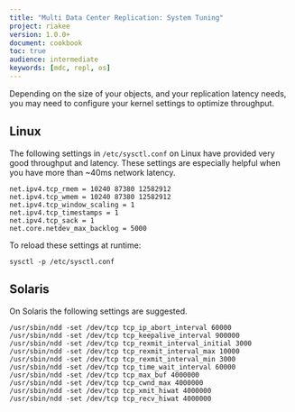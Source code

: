 ```yaml
---
title: "Multi Data Center Replication: System Tuning"
project: riakee
version: 1.0.0+
document: cookbook
toc: true
audience: intermediate
keywords: [mdc, repl, os]
---
```


Depending on the size of your objects, and your replication latency needs, you may need to configure your kernel settings to optimize throughput.

## Linux
The following settings in `/etc/sysctl.conf` on Linux have provided very good throughput and latency. These settings are especially helpful when you have more than ~40ms network latency.

    net.ipv4.tcp_rmem = 10240 87380 12582912
    net.ipv4.tcp_wmem = 10240 87380 12582912
    net.ipv4.tcp_window_scaling = 1
    net.ipv4.tcp_timestamps = 1
    net.ipv4.tcp_sack = 1
    net.core.netdev_max_backlog = 5000

To reload these settings at runtime:

```
sysctl -p /etc/sysctl.conf
``` 

## Solaris
On Solaris the following settings are suggested.

    /usr/sbin/ndd -set /dev/tcp tcp_ip_abort_interval 60000
    /usr/sbin/ndd -set /dev/tcp tcp_keepalive_interval 900000
    /usr/sbin/ndd -set /dev/tcp tcp_rexmit_interval_initial 3000
    /usr/sbin/ndd -set /dev/tcp tcp_rexmit_interval_max 10000
    /usr/sbin/ndd -set /dev/tcp tcp_rexmit_interval_min 3000
    /usr/sbin/ndd -set /dev/tcp tcp_time_wait_interval 60000
    /usr/sbin/ndd -set /dev/tcp tcp_max_buf 4000000
    /usr/sbin/ndd -set /dev/tcp tcp_cwnd_max 4000000
    /usr/sbin/ndd -set /dev/tcp tcp_xmit_hiwat 4000000
    /usr/sbin/ndd -set /dev/tcp tcp_recv_hiwat 4000000
